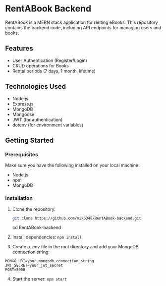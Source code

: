 # RentABook Backend

RentABook is a MERN stack application for renting eBooks. This repository contains the backend code, including API endpoints for managing users and books.

## Features

- User Authentication (Register/Login)
- CRUD operations for Books
- Rental periods (7 days, 1 month, lifetime)

## Technologies Used

- Node.js
- Express.js
- MongoDB
- Mongoose
- JWT (for authentication)
- dotenv (for environment variables)

## Getting Started

### Prerequisites

Make sure you have the following installed on your local machine:

- Node.js
- npm
- MongoDB

### Installation

1. Clone the repository:
   ```sh
   git clone https://github.com/nik6348/RentABook-backend.git
   ```
   cd RentABook-backend
   
2. Install dependencies:
``` npm install ```

3. Create a .env file in the root directory and add your MongoDB connection string:
```
MONGO_URI=your_mongodb_connection_string
JWT_SECRET=your_jwt_secret
PORT=5000
```

4. Start the server:
``` npm start ```
